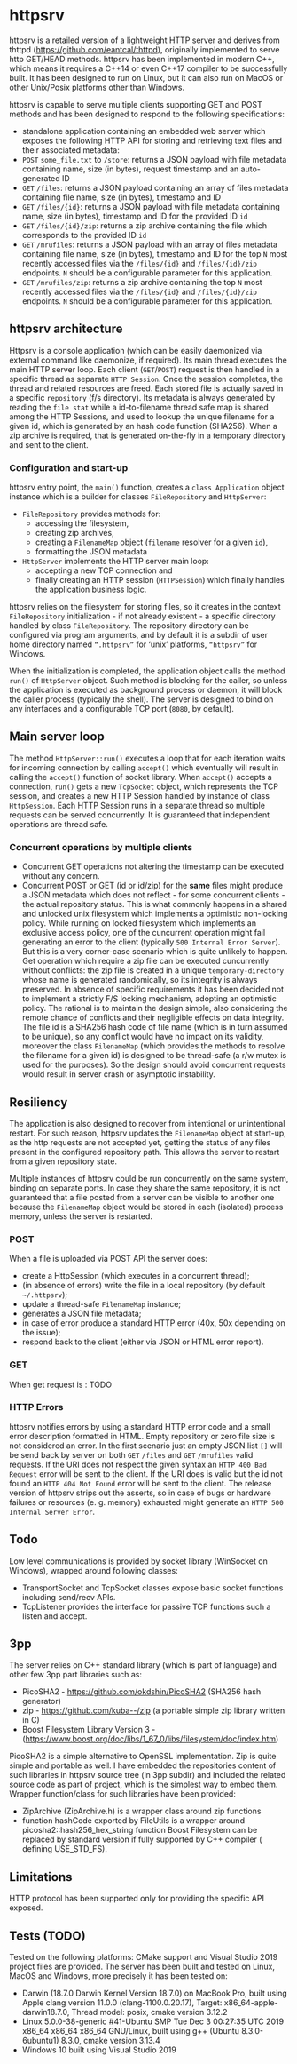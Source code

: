 # httpsrv
httpsrv is a retailed version of a lightweight HTTP server and derives from thttpd (https://github.com/eantcal/thttpd), originally implemented to serve http GET/HEAD methods. 
httpsrv has been implemented in modern C++, which means it requires a C++14 or even C++17 compiler to be successfully built.
It has been designed to run on Linux, but it can also run on MacOS or other Unix/Posix platforms other than Windows. 

httpsrv is capable to serve multiple clients supporting GET and POST methods and has been designed to respond to the following specifications:

* standalone application containing an embedded web server which exposes the following HTTP API for storing and retrieving text files and their associated metadata:
* `POST` `some_file.txt` to `/store`: returns a JSON payload with file metadata containing name, size (in bytes), request timestamp and an auto-generated ID
* `GET` `/files`: returns a JSON payload containing an array of files metadata containing file name, size (in bytes), timestamp and ID
* `GET` `/files/{id}`: returns a JSON payload with file metadata containing name, size (in bytes), timestamp and ID for the provided ID `id`
* `GET` `/files/{id}/zip`: returns a zip archive containing the file which corresponds to the provided ID `id`
* `GET` `/mrufiles`: returns a JSON payload with an array of files metadata containing file name, size (in bytes), timestamp and ID for the top `N` most recently accessed files via the `/files/{id}` and `/files/{id}/zip` endpoints. `N` should be a configurable parameter for this application.
* `GET` `/mrufiles/zip`: returns a zip archive containing the top `N` most recently accessed files via the `/files/{id}` and `/files/{id}/zip` endpoints. `N` should be a configurable parameter for this application.

## httpsrv architecture
Httpsrv is a console application (which can be easily daemonized via external command like daemonize, if required).
Its main thread executes the main HTTP server loop. Each client (`GET`/`POST`) request is then handled in a specific thread as separate `HTTP Session`. Once the session completes, the thread and related resources are freed. 
Each stored file is actually saved in a specific `repository` (f/s directory). Its metadata is always generated by reading the `file stat` while a id-to-filename thread safe map is shared among the HTTP Sessions, and used to lookup the unique filename for a given id, which is generated by an hash code function (SHA256).
When a zip archive is required, that is generated on-the-fly in a temporary directory and sent to the client.

### Configuration and start-up
httpsrv entry point, the `main()` function, creates a `class Application` object instance which is a builder for classes `FileRepository` and `HttpServer`:
* `FileRepository` provides methods for:
    * accessing the filesystem, 
    * creating zip archives,
    * creating a `FilenameMap` object (`filename` resolver for a given `id`), 
    * formatting the JSON metadata
* `HttpServer` implements the HTTP server main loop:
    * accepting a new TCP connection and 
    * finally creating an HTTP session (`HTTPSession`) which finally handles the application business logic.
    
httpsrv relies on the filesystem for storing files, so it creates in the context `FileRepository` initialization - if not already existent - a specific directory handled by class `FileRepository`. 
The repository directory can be configured via program arguments, and by default it is a subdir of user home directory named `“.httpsrv”` for ‘unix’ platforms, `“httpsrv”` for Windows.

When the initialization is completed, the application object calls the method `run()` of `HttpServer` object. Such method is blocking for the caller, so unless the application is executed as background process or daemon, it will block the caller process (typically the shell).
The server is designed to bind on any interfaces and a configurable TCP port (`8080`, by default).

## Main server loop
The method `HttpServer::run()` executes a loop that for each iteration waits for incoming connection by calling `accept()` which eventually will result in calling the `accept()` function of socket library. 
When `accept()` accepts a connection, `run()` gets a new `TcpSocket` object, which represents the TCP session, and creates a new HTTP Session handled by instance of class `HttpSession`. 
Each HTTP Session runs in a separate thread so multiple requests can be served concurrently. It is guaranteed that independent operations are thread safe. 

### Concurrent operations by multiple clients
* Concurrent GET operations not altering the timestamp can be executed without any concern.
* Concurrent POST or GET (id or id/zip) for the **same** files might produce a JSON metadata which does not reflect - for some concurrent clients - the actual repository status. This is what commonly happens in a shared and unlocked unix filesystem which implements a optimistic non-locking policy. While running on locked filesystem which implements an exclusive access policy, one of the cuncurrent operation might fail generating an error to the client (typically `500 Internal Error Server`).
But this is a very corner-case scenario which is quite unlikely to happen.
Get operation which require a zip file can be executed cuncurrently without conflicts: the zip file is created in a unique `temporary-directory` whose name is generated randomically, so its integrity is always preserved.
In absence of specific requirements it has been decided not to implement a strictly F/S locking mechanism, adopting an optimistic policy. The rational is to maintain the design simple, also considering the remote chance of conflicts and their negligible effects on data integrity.
The file id is a SHA256 hash code of file name (which is in turn assumed to be unique), so any conflict would have no impact on its validity, moreover the class `FilenameMap` (which provides the methods to resolve the filename for a given id) is designed to be thread-safe (a r/w mutex is used for the purposes). So the design should avoid concurrent requests would result in server crash or asymptotic instability.

## Resiliency
The application is also designed to recover from intentional or unintentional restart.
For such reason, httpsrv updates the `FilenameMap` object at start-up, as the http requests are not accepted yet, getting the status of any files present in the configured repository path. This allows the server to restart from a given repository state. 

Multiple instances of httpsrv could be run concurrently on the same system, binding on separate ports. In case they share the same repository, it is not guaranteed that a file posted from a server can be visible to another one because the `FilenameMap` object would be stored in each (isolated) process memory, unless the server is restarted.

### POST
When a file is uploaded via POST API the server does:
* create a HttpSession (which executes in a concurrent thread);
* (in absence of errors) write the file in a local repository (by default `~/.httpsrv`);
* update a thread-safe `FilenameMap` instance;
* generates a JSON file metadata;
* in case of error produce a standard HTTP error (40x, 50x depending on the issue);
* respond back to the client (either via JSON or HTML error report). 

### GET
When get request is :
TODO

### HTTP Errors
httpsrv notifies errors by using a standard HTTP error code and a small error description formatted in HTML.
Empty repository or zero file size is not considered an error. In the first scenario just an empty JSON list `[]` will be send back by server on both `GET` `/files` and `GET` `/mrufiles` valid requests.
If the URI does not respect the given syntax an `HTTP 400 Bad Request` error will be sent to the client. 
If the URI does is valid but the id not found an `HTTP 404 Not Found` error will be sent to the client.
The release version of httpsrv strips out the asserts, so in case of bugs or hardware failures or resources (e. g. memory) exhausted might generate an `HTTP 500 Internal Server Error`.

## Todo
Low level communications is provided by socket library (WinSocket on Windows), wrapped around following classes:
- TransportSocket and TcpSocket classes expose basic socket functions including send/recv APIs.
- TcpListener provides the interface for passive TCP functions such a listen and accept.

## 3pp
The server relies on C++ standard library (which is part of language) and other few 3pp part libraries such as:
- PicoSHA2 - https://github.com/okdshin/PicoSHA2 (SHA256 hash generator)
- zip - https://github.com/kuba--/zip (a portable simple zip library written in C)
- Boost Filesystem Library Version 3 - (https://www.boost.org/doc/libs/1_67_0/libs/filesystem/doc/index.htm)

PicoSHA2 is a simple alternative to OpenSSL implementation.
Zip is quite simple and portable as well. 
I have embedded the repositories content of such libraries in httpsrv source tree (in 3pp subdir) and included the related source code as part of project, which is the simplest  way to embed them.
Wrapper function/class for such libraries have been provided:
- ZipArchive (ZipArchive.h) is a wrapper class around zip functions
- function hashCode exported by FileUtils is a wrapper around picosha2::hash256_hex_string function
Boost Filesystem can be replaced by standard version if fully supported by C++ compiler ( defining USE_STD_FS).

## Limitations
HTTP protocol has been supported only for providing the specific API exposed.


## Tests (TODO)
Tested on the following platforms:
CMake support and Visual Studio 2019 project files are provided.
The server has been built and tested on Linux, MacOS and Windows, more precisely it has been tested on:
- Darwin (18.7.0 Darwin Kernel Version 18.7.0) on MacBook Pro, built using Apple clang version 11.0.0 (clang-1100.0.20.17), Target: x86_64-apple-darwin18.7.0, Thread model: posix, cmake version 3.12.2
- Linux 5.0.0-38-generic #41-Ubuntu SMP Tue Dec 3 00:27:35 UTC 2019 x86_64 x86_64 x86_64 GNU/Linux, built using g++ (Ubuntu 8.3.0-6ubuntu1) 8.3.0, cmake version 3.13.4
- Windows 10 built using Visual Studio 2019

